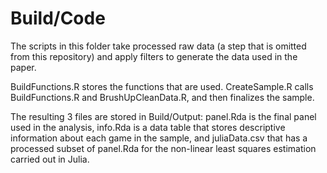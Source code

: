 # Build/Code

The scripts in this folder take processed raw data (a step that is omitted from this repository) and apply filters to generate the data used in the paper.

BuildFunctions.R stores the functions that are used. CreateSample.R calls BuildFunctions.R  and BrushUpCleanData.R, and then finalizes the sample. 

The resulting 3 files are stored in Build/Output: panel.Rda is the final panel used in the analysis, info.Rda is a data table that stores descriptive information about each game in the sample, and juliaData.csv that has a processed subset of panel.Rda for the non-linear least squares estimation carried out in Julia.